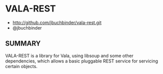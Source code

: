 VALA-REST
=========

* http://github.com/jbuchbinder/vala-rest.git
* @jbuchbinder

SUMMARY
-------

VALA-REST is a library for Vala, using libsoup and some other
dependencies, which allows a basic pluggable REST service for servicing
certain objects.

